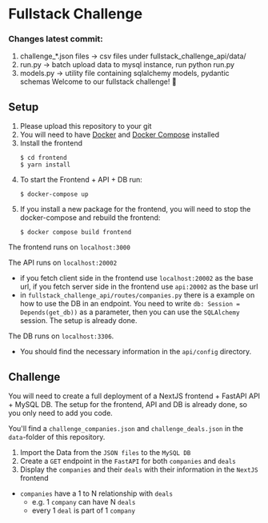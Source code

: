 # Fullstack Challenge

### Changes latest commit:
1. challenge_*.json files -> csv files under fullstack_challenge_api/data/
2. run.py -> batch upload data to mysql instance, run python run.py
3. models.py -> utility file containing sqlalchemy models, pydantic schemas
Welcome to our fullstack challenge! :wave:

## Setup

1. Please upload this repository to your git
2. You will need to have [Docker](https://www.docker.com/) and [Docker Compose](https://docs.docker.com/compose/) installed
3. Install the frontend
   ```shell
   $ cd frontend
   $ yarn install
   ```
4. To start the Frontend + API + DB run:
   ```shell
   $ docker-compose up
   ```
5. If you install a new package for the frontend, you will need to stop the docker-compose and rebuild the frontend:
   ```shell
   $ docker compose build frontend
   ```

The frontend runs on `localhost:3000`

The API runs on `localhost:20002`

- if you fetch client side in the frontend use `localhost:20002` as the base url, if you fetch server side in the frontend use `api:20002` as the base url
- in `fullstack_challenge_api/routes/companies.py` there is a example on how to use the DB in an endpoint.
  You need to write `db: Session = Depends(get_db))` as a parameter, then you can use the `SQLAlchemy` session. The setup is already done.

The DB runs on `localhost:3306`.

- You should find the necessary information in the `api/config` directory.

## Challenge

You will need to create a full deployment of a NextJS frontend + FastAPI API + MySQL DB.
The setup for the frontend, API and DB is already done, so you only need to add you code.

You'll find a `challenge_companies.json` and `challenge_deals.json` in the `data`-folder of this repository.

1. Import the Data from the `JSON files` to the `MySQL DB`
2. Create a `GET` endpoint in the `FastAPI` for both `companies` and `deals`
3. Display the `companies` and their `deals` with their information in the `NextJS` frontend

- `companies` have a 1 to N relationship with `deals`
  - e.g. 1 `company` can have N `deals`
  - every 1 `deal` is part of 1 `company`
